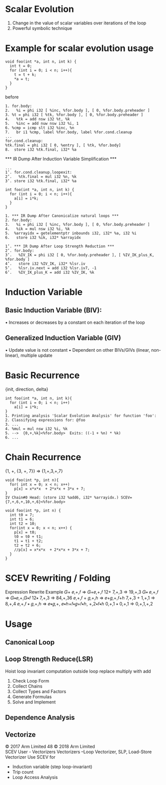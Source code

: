 # Scalar Evolution
1. Change in the value of scalar variables over iterations of the loop
2. Powerful symbolic technique

# Example for scalar evolution usage
```
void foo(int *a, int n, int k) {
  int t = 0;
  for (int i = 0; i < n; i++){
    t = t + k;
    *a = t;
  }
}
```

before
```
1. for.body:
2.   %i = phi i32 [ %inc, %for.body ], [ 0, %for.body.preheader ]
3. %t = phi i32 [ %tk, %for.body ], [ 0, %for.body.preheader ]
4.   %tk = add nsw i32 %t, %k
5.   %inc = add nuw nsw i32 %i, 1
6. %cmp = icmp slt i32 %inc, %n
7.   br i1 %cmp, label %for.body, label %for.cond.cleanup
...
for.cond.cleanup:
%tk.final = phi i32 [ 0, %entry ], [ %tk, %for.body]
8.  store i32 %tk.final, i32* %a
```

*** IR Dump After Induction Variable Simplification ***
```
...
1’. for.cond.cleanup.loopexit:
2’.   %tk.final = mul i32 %n, %k
3’. store i32 %tk.final, i32* %a
```


```
int foo(int *a, int n, int k) {
  for (int i = 0; i < n; i++){
    a[i] = i*k;
  }
}
```
```
1. *** IR Dump After Canonicalize natural loops ***
2. for.body:                                         
3.   %i = phi i32 [ %inc, %for.body ], [ 0, %for.body.preheader ]
4.   %ik = mul nsw i32 %i, %k
5.  %arrayidx = getelementptr inbounds i32, i32* %a, i32 %i
6.   store i32 %ik, i32* %arrayidx
```

```
1’. *** IR Dump After Loop Strength Reduction ***
2’. for.body:
3’.   %IV_IK = phi i32 [ 0, %for.body.preheader ], [ %IV_IK_plus_K, %for.body ]
4’.   store i32 %IV_IK, i32* %lsr.iv
5’.   %lsr.iv.next = add i32 %lsr.iv7, -1
6’.   %IV_IK_plus_K = add i32 %IV_IK, %k
```

# Induction Variable
## Basic Induction Variable (BIV):
• Increases or decreases by a constant on each iteration of the loop
## Generalized Induction Variable (GIV)
• Update value is not constant
• Dependent on other BIVs/GIVs (linear, non-linear), multiple update

# Basic Recurrence
{init, direction, delta}
```
int foo(int *a, int n, int k){
  for (int i = 0; i < n; i++)
    a[i] = i*k;
}
1. Printing analysis 'Scalar Evolution Analysis' for function 'foo':
2. Classifying expressions for: @foo
3. ... 
4. %mul = mul nsw i32 %i, %k
5. -->  {0,+,%k}<%for.body>  Exits: ((-1 + %n) * %k) 
6. ...
```

# Chain Recurrence
{1, +, {3, +, 7}} => {1,+,3,+,7}

```
void foo(int *p, int n){
  for( int x = 0; x < n; x++)
    p[x] = x*x*x  + 2*x*x + 3*x + 7;   
}
IV Chain#0 Head: (store i32 %add6, i32* %arrayidx.) SCEV={7,+,6,+,10,+,6}<%for.body>
```

```
void foo(int *p, int n) {
  int t0 = 7;
  int t1 = 6;
  int t2 = 10;
  for(int x = 0; x < n; x++) {
    p[x] = t0;
    t0 = t0 + t1;
    t1 = t1 + t2;
    t2 = t2 + 6;
    //p[x] = x*x*x  + 2*x*x + 3*x + 7;
  }
}
```

# SCEV Rewriting / Folding
Expression Rewrite Example
𝐺+ 𝑒,+,𝑓 ⇒ 𝐺+𝑒,+,𝑓 12+ 7,+,3 ⇒ 19,+,3
𝐺∗ 𝑒,+,𝑓 ⇒ 𝐺∗𝑒,+,𝐺∗𝑓 12∗ 7,+,3 ⇒ 84,+,36
𝑒,+,𝑓 + 𝑔,+,ℎ ⇒ 𝑒+𝑔,+,𝑓+ℎ 7,+,3 + 1,+,1 ⇒ 8,+,4
𝑒,+,𝑓 ∗ 𝑔,+,ℎ
⇒ 𝑒∗𝑔,+,
𝑒∗ℎ+𝑓∗𝑔+𝑓∗ℎ,
+,2∗𝑓∗ℎ
0,+,1 ∗ 0,+,1 ⇒ 0,+,1,+,2

# Usage
## Canonical Loop
## Loop Strength Reduce(LSR)
Hoist loop invariant computation outside loop
replace multiply with add

1. Check Loop Form
2. Collect Chains
3. Collect Types and Factors
4. Generate Formulas
5. Solve and Implement
## Dependence Analysis
## Vectorize
© 2017 Arm Limited 48 © 2018 Arm Limited   
SCEV User - Vectorizers
Vectorizers –Loop Vectorizer, SLP, Load-Store Vectorizer
Use SCEV for 
- Induction variable (step loop-invariant)
- Trip count
- Loop Access Analysis
